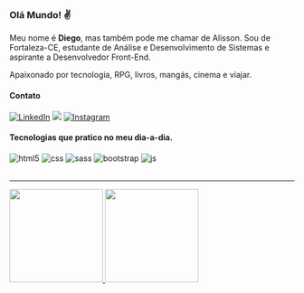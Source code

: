 ### Olá Mundo! ✌️
Meu nome é <b>Diego</b>, mas também pode me chamar de Alisson. Sou de Fortaleza-CE, estudante de Análise e Desenvolvimento de Sistemas e aspirante a Desenvolvedor Front-End.

Apaixonado por tecnologia, RPG, livros, mangás, cinema e viajar.

<h4>Contato </h4>

[![LinkedIn](https://img.shields.io/badge/LinkedIn-0077B5?style=for-the-badge&logo=linkedin&logoColor=white)](https://www.linkedin.com/in/diego-alisson-7a41b1142/)
<a href="mailto:diegoalisson.sales@gmail.com?subject=Olá%20Diego%20Alisson"><img src="https://img.shields.io/badge/Gmail-D14836?style=for-the-badge&logo=gmail&logoColor=white"/></a>
[![Instagram](https://img.shields.io/badge/Instagram-E4405F?style=for-the-badge&logo=instagram&logoColor=white)](https://instagram.com/diego.alisson/)

<h4>Tecnologias que pratico no meu dia-a-dia.</h4>

<div style="display: inline_block">
  <img align="center" alt="html5" src="https://img.shields.io/badge/HTML5-E34F26?style=for-the-badge&logo=html5&logoColor=white" />
  <img align="center" alt="css" src="https://img.shields.io/badge/CSS3-1572B6?style=for-the-badge&logo=css3&logoColor=white" />
  <img align="center" alt="sass" src="https://img.shields.io/badge/Sass-CC6699?style=for-the-badge&logo=sass&logoColor=white" />
  <img align="center" alt="bootstrap" src="https://img.shields.io/badge/Bootstrap-563D7C?style=for-the-badge&logo=bootstrap&logoColor=white" />
  <img align="center" alt="js" src="https://img.shields.io/badge/JavaScript-F7DF1E?style=for-the-badge&logo=javascript&logoColor=black" />
</div><br/>

<hr>

<div>
  <a href="https://github.com/diegoalisson88">
  <img height="165em" src="https://github-readme-stats.vercel.app/api?username=diegoalisson88&show_icons=true&theme=blue-green"/>
  <img height="165em" src="https://github-readme-stats.vercel.app/api/top-langs/?username=diegoalisson88&layout=compact&langs_count=7&theme=blue-green"/>
</div>
